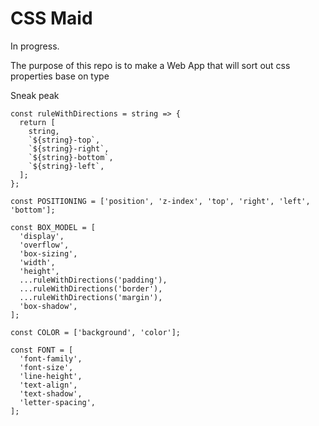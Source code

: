 # CSS Maid

In progress.

The purpose of this repo is to make a Web App that will sort out css properties base on type

Sneak peak

```
const ruleWithDirections = string => {
  return [
    string,
    `${string}-top`,
    `${string}-right`,
    `${string}-bottom`,
    `${string}-left`,
  ];
};

const POSITIONING = ['position', 'z-index', 'top', 'right', 'left', 'bottom'];

const BOX_MODEL = [
  'display',
  'overflow',
  'box-sizing',
  'width',
  'height',
  ...ruleWithDirections('padding'),
  ...ruleWithDirections('border'),
  ...ruleWithDirections('margin'),
  'box-shadow',
];

const COLOR = ['background', 'color'];

const FONT = [
  'font-family',
  'font-size',
  'line-height',
  'text-align',
  'text-shadow',
  'letter-spacing',
];
```
